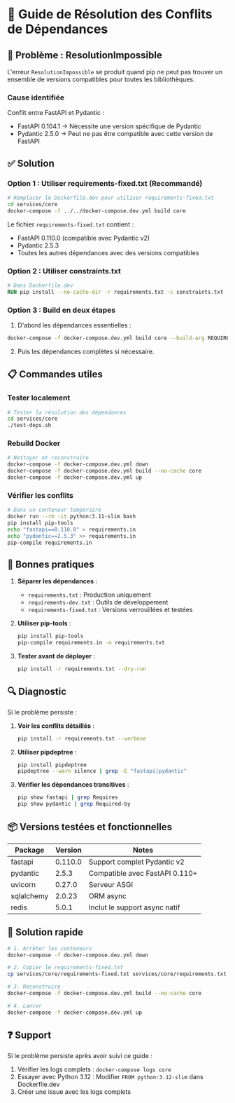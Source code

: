 # 🔧 Guide de Résolution des Conflits de Dépendances

## 🚨 Problème : ResolutionImpossible

L'erreur `ResolutionImpossible` se produit quand pip ne peut pas trouver un ensemble de versions compatibles pour toutes les bibliothèques.

### Cause identifiée

Conflit entre FastAPI et Pydantic :
- FastAPI 0.104.1 → Nécessite une version spécifique de Pydantic
- Pydantic 2.5.0 → Peut ne pas être compatible avec cette version de FastAPI

## ✅ Solution

### Option 1 : Utiliser requirements-fixed.txt (Recommandé)

```bash
# Remplacer le Dockerfile.dev pour utiliser requirements-fixed.txt
cd services/core
docker-compose -f ../../docker-compose.dev.yml build core
```

Le fichier `requirements-fixed.txt` contient :
- FastAPI 0.110.0 (compatible avec Pydantic v2)
- Pydantic 2.5.3
- Toutes les autres dépendances avec des versions compatibles

### Option 2 : Utiliser constraints.txt

```dockerfile
# Dans Dockerfile.dev
RUN pip install --no-cache-dir -r requirements.txt -c constraints.txt
```

### Option 3 : Build en deux étapes

1. D'abord les dépendances essentielles :
```bash
docker-compose -f docker-compose.dev.yml build core --build-arg REQUIREMENTS=requirements-core.txt
```

2. Puis les dépendances complètes si nécessaire.

## 📋 Commandes utiles

### Tester localement
```bash
# Tester la résolution des dépendances
cd services/core
./test-deps.sh
```

### Rebuild Docker
```bash
# Nettoyer et reconstruire
docker-compose -f docker-compose.dev.yml down
docker-compose -f docker-compose.dev.yml build --no-cache core
docker-compose -f docker-compose.dev.yml up
```

### Vérifier les conflits
```bash
# Dans un conteneur temporaire
docker run --rm -it python:3.11-slim bash
pip install pip-tools
echo "fastapi==0.110.0" > requirements.in
echo "pydantic==2.5.3" >> requirements.in
pip-compile requirements.in
```

## 🎯 Bonnes pratiques

1. **Séparer les dépendances** :
   - `requirements.txt` : Production uniquement
   - `requirements-dev.txt` : Outils de développement
   - `requirements-fixed.txt` : Versions verrouillées et testées

2. **Utiliser pip-tools** :
   ```bash
   pip install pip-tools
   pip-compile requirements.in -o requirements.txt
   ```

3. **Tester avant de déployer** :
   ```bash
   pip install -r requirements.txt --dry-run
   ```

## 🔍 Diagnostic

Si le problème persiste :

1. **Voir les conflits détaillés** :
   ```bash
   pip install -r requirements.txt --verbose
   ```

2. **Utiliser pipdeptree** :
   ```bash
   pip install pipdeptree
   pipdeptree --warn silence | grep -E "fastapi|pydantic"
   ```

3. **Vérifier les dépendances transitives** :
   ```bash
   pip show fastapi | grep Requires
   pip show pydantic | grep Required-by
   ```

## 📦 Versions testées et fonctionnelles

| Package | Version | Notes |
|---------|---------|-------|
| fastapi | 0.110.0 | Support complet Pydantic v2 |
| pydantic | 2.5.3 | Compatible avec FastAPI 0.110+ |
| uvicorn | 0.27.0 | Serveur ASGI |
| sqlalchemy | 2.0.23 | ORM async |
| redis | 5.0.1 | Inclut le support async natif |

## 🚀 Solution rapide

```bash
# 1. Arrêter les conteneurs
docker-compose -f docker-compose.dev.yml down

# 2. Copier le requirements-fixed.txt
cp services/core/requirements-fixed.txt services/core/requirements.txt

# 3. Reconstruire
docker-compose -f docker-compose.dev.yml build --no-cache core

# 4. Lancer
docker-compose -f docker-compose.dev.yml up
```

## ❓ Support

Si le problème persiste après avoir suivi ce guide :
1. Vérifier les logs complets : `docker-compose logs core`
2. Essayer avec Python 3.12 : Modifier `FROM python:3.12-slim` dans Dockerfile.dev
3. Créer une issue avec les logs complets